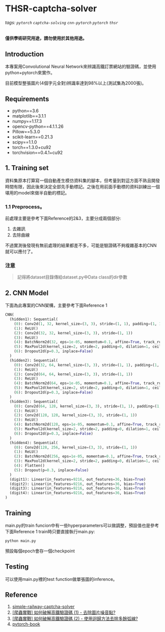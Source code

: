 # THSR-captcha-solver
###### tags: `pytorch` `captcha-solving` `cnn-pytorch` `pytorch` `thsr`

**僅供學術研究用途，請勿使用於其他用途。**

## Introduction

本專案用Convolutional Neural Network來辨識高鐵訂票網站的驗證碼，並使用python+pytorch來實作。

目前模型整張圖片(4個字元全對)辨識率達到98%以上(測試集為2000張)。

## Requirements
* python==3.6
* matplotlib==3.1.1
* numpy==1.17.3
* opencv-python==4.1.1.26
* Pillow==5.3.0
* scikit-learn==0.21.3
* scipy==1.1.0
* torch==1.3.0+cu92
* torchvision==0.4.1+cu92

## 1. Training set
資料集原本打算寫一個自動產生模仿資料集的腳本，但考量到對這方面不熟且開發時間有限，因此後來決定全部先手動標記。之後在用前面手動標的資料訓練出一個堪用的model來做半自動的標記。
### 1.1 Preprocess。
前處理主要是參考下面Reference的2&3，主要分成兩個部分:
1. 去雜訊
2. 去除曲線

不過實測後發現有無前處理的結果都差不多，可能是驗證碼不夠複雜基本的CNN就可以應付了。
### 注意
> 記得將dataset目錄傳給dataset.py中Data class的dir參數

## 2. CNN Model
下面為此專案的CNN架構，主要參考下面Reference 1

``` python
CNN(
  (hidden1): Sequential(
    (0): Conv2d(1, 32, kernel_size=(3, 3), stride=(1, 1), padding=(1, 1))
    (1): ReLU()
    (2): Conv2d(32, 32, kernel_size=(3, 3), stride=(1, 1))
    (3): ReLU()
    (4): BatchNorm2d(32, eps=1e-05, momentum=0.1, affine=True, track_running_stats=True)
    (5): MaxPool2d(kernel_size=2, stride=2, padding=0, dilation=1, ceil_mode=False)
    (6): Dropout2d(p=0.3, inplace=False)
  )
  (hidden2): Sequential(
    (0): Conv2d(32, 64, kernel_size=(3, 3), stride=(1, 1), padding=(1, 1))
    (1): ReLU()
    (2): Conv2d(64, 64, kernel_size=(3, 3), stride=(1, 1))
    (3): ReLU()
    (4): BatchNorm2d(64, eps=1e-05, momentum=0.1, affine=True, track_running_stats=True)
    (5): MaxPool2d(kernel_size=2, stride=2, padding=0, dilation=1, ceil_mode=False)
    (6): Dropout2d(p=0.3, inplace=False)
  )
  (hidden3): Sequential(
    (0): Conv2d(64, 128, kernel_size=(3, 3), stride=(1, 1), padding=(1, 1))
    (1): ReLU()
    (2): Conv2d(128, 128, kernel_size=(3, 3), stride=(1, 1))
    (3): ReLU()
    (4): BatchNorm2d(128, eps=1e-05, momentum=0.1, affine=True, track_running_stats=True)
    (5): MaxPool2d(kernel_size=2, stride=2, padding=0, dilation=1, ceil_mode=False)
    (6): Dropout2d(p=0.3, inplace=False)
  )
  (hidden4): Sequential(
    (0): Conv2d(128, 256, kernel_size=(3, 3), stride=(1, 1))
    (1): ReLU()
    (2): BatchNorm2d(256, eps=1e-05, momentum=0.1, affine=True, track_running_stats=True)
    (3): MaxPool2d(kernel_size=2, stride=2, padding=0, dilation=1, ceil_mode=False)
    (4): Flatten()
    (5): Dropout(p=0.3, inplace=False)
  )
  (digit1): Linear(in_features=9216, out_features=36, bias=True)
  (digit2): Linear(in_features=9216, out_features=36, bias=True)
  (digit3): Linear(in_features=9216, out_features=36, bias=True)
  (digit4): Linear(in_features=9216, out_features=36, bias=True)
)
```

## Training
main.py的train funcion中有一些hyperparameters可以做調整，預設值也是參考下面Reference 1
train時只要直接執行main.py:
``` python
python main.py
```
預設每個epoch會存一個checkpoint

## Testing
可以使用main.py裡的test function做單張圖的inference。


## Reference
1. [simple-railway-captcha-solver](https://github.com/JasonLiTW/simple-railway-captcha-solver)
2. [[爬蟲實戰] 如何破解高鐵驗證碼 (1) - 去除圖片噪音點?](https://youtu.be/6HGbKdB4kVY)
3. [[爬蟲實戰] 如何破解高鐵驗證碼 (2) - 使用迴歸方法去除多餘弧線?](https://youtu.be/4DHcOPSfC4c)
4. [pytorch-book
](https://github.com/chenyuntc/pytorch-book)
